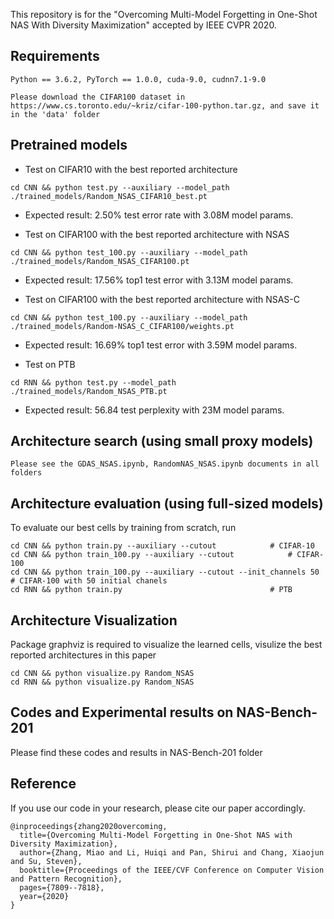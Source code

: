 
This repository is for the "Overcoming Multi-Model Forgetting in One-Shot NAS With Diversity Maximization" accepted by IEEE CVPR 2020.



## Requirements
```
Python == 3.6.2, PyTorch == 1.0.0, cuda-9.0, cudnn7.1-9.0

Please download the CIFAR100 dataset in https://www.cs.toronto.edu/~kriz/cifar-100-python.tar.gz, and save it in the 'data' folder
```


## Pretrained models


* Test on CIFAR10 with the best reported architecture

```
cd CNN && python test.py --auxiliary --model_path ./trained_models/Random_NSAS_CIFAR10_best.pt
```
* Expected result: 2.50% test error rate with 3.08M model params.


* Test on CIFAR100 with the best reported architecture with NSAS
```
cd CNN && python test_100.py --auxiliary --model_path ./trained_models/Random_NSAS_CIFAR100.pt

```
* Expected result: 17.56% top1 test error with 3.13M  model params.


* Test on CIFAR100 with the best reported architecture with NSAS-C
```
cd CNN && python test_100.py --auxiliary --model_path ./trained_models/Random-NSAS_C_CIFAR100/weights.pt

```
* Expected result: 16.69% top1 test error with 3.59M  model params.



* Test on PTB
```
cd RNN && python test.py --model_path ./trained_models/Random_NSAS_PTB.pt

```
* Expected result: 56.84 test perplexity with 23M model params.



## Architecture search (using small proxy models)
```
Please see the GDAS_NSAS.ipynb, RandomNAS_NSAS.ipynb documents in all folders
```

## Architecture evaluation (using full-sized models)
To evaluate our best cells by training from scratch, run
```
cd CNN && python train.py --auxiliary --cutout            # CIFAR-10
cd CNN && python train_100.py --auxiliary --cutout            # CIFAR-100
cd CNN && python train_100.py --auxiliary --cutout --init_channels 50            # CIFAR-100 with 50 initial chanels
cd RNN && python train.py                                 # PTB
```

## Architecture Visualization
Package graphviz is required to visualize the learned cells, visulize the best reported architectures in this paper
```
cd CNN && python visualize.py Random_NSAS 
cd RNN && python visualize.py Random_NSAS 
```
## Codes and Experimental results on NAS-Bench-201
Please find these codes and results in NAS-Bench-201 folder


## Reference
If you use our code in your research, please cite our paper accordingly.
```
@inproceedings{zhang2020overcoming,
  title={Overcoming Multi-Model Forgetting in One-Shot NAS with Diversity Maximization},
  author={Zhang, Miao and Li, Huiqi and Pan, Shirui and Chang, Xiaojun and Su, Steven},
  booktitle={Proceedings of the IEEE/CVF Conference on Computer Vision and Pattern Recognition},
  pages={7809--7818},
  year={2020}
}
```


